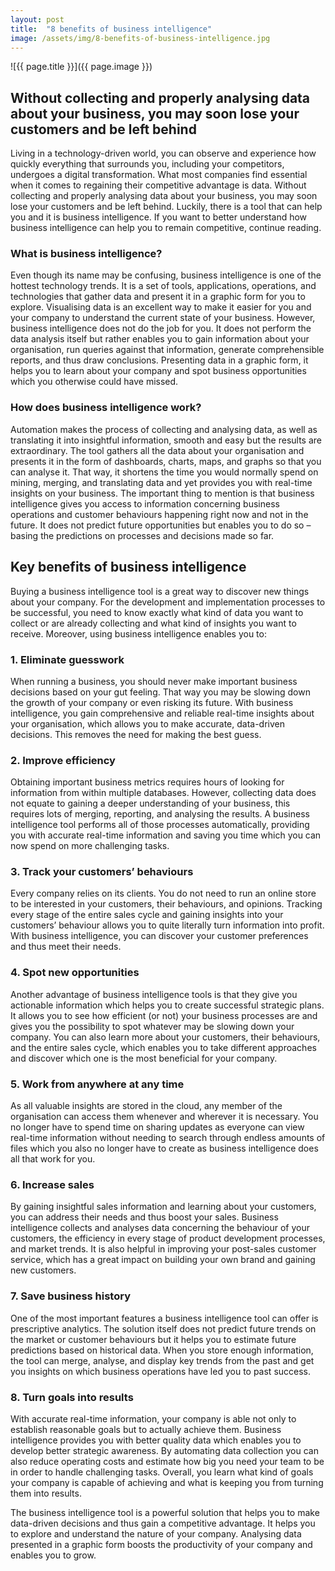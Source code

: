```yaml
---
layout: post
title:  "8 benefits of business intelligence"
image: /assets/img/8-benefits-of-business-intelligence.jpg
---
```


![{{ page.title }}]({{ page.image }})

## Without collecting and properly analysing data about your business, you may soon lose your customers and be left behind
Living in a technology-driven world, you can observe and experience how quickly everything that surrounds you, including your competitors, undergoes a digital transformation. What most companies find essential when it comes to regaining their competitive advantage is data. Without collecting and properly analysing data about your business, you may soon lose your customers and be left behind. Luckily, there is a tool that can help you and it is business intelligence. If you want to better understand how business intelligence can help you to remain competitive, continue reading.


### What is business intelligence?
Even though its name may be confusing, business intelligence is one of the hottest technology trends. It is a set of tools, applications, operations, and technologies that gather data and present it in a graphic form for you to explore. Visualising data is an excellent way to make it easier for you and your company to understand the current state of your business.
However, business intelligence does not do the job for you. It does not perform the data analysis itself but rather enables you to gain information about your organisation, run queries against that information, generate comprehensible reports, and thus draw conclusions. Presenting data in a graphic form, it helps you to learn about your company and spot business opportunities which you otherwise could have missed.


### How does business intelligence work?
Automation makes the process of collecting and analysing data, as well as translating it into insightful information, smooth and easy but the results are extraordinary. The tool gathers all the data about your organisation and presents it in the form of dashboards, charts, maps, and graphs so that you can analyse it. That way, it shortens the time you would normally spend on mining, merging, and translating data and yet provides you with real-time insights on your business.
The important thing to mention is that business intelligence gives you access to information concerning business operations and customer behaviours happening right now and not in the future. It does not predict future opportunities but enables you to do so – basing the predictions on processes and decisions made so far.


## Key benefits of business intelligence
Buying a business intelligence tool is a great way to discover new things about your company. For the development and implementation processes to be successful, you need to know exactly what kind of data you want to collect or are already collecting and what kind of insights you want to receive. Moreover, using business intelligence enables you to:

### 1. Eliminate guesswork

When running a business, you should never make important business decisions based on your gut feeling. That way you may be slowing down the growth of your company or even risking its future. With business intelligence, you gain comprehensive and reliable real-time insights about your organisation, which allows you to make accurate, data-driven decisions. This removes the need for making the best guess.

### 2. Improve efficiency

Obtaining important business metrics requires hours of looking for information from within multiple databases. However, collecting data does not equate to gaining a deeper understanding of your business, this requires lots of merging, reporting, and analysing the results. A business intelligence tool performs all of those processes automatically, providing you with accurate real-time information and saving you time which you can now spend on more challenging tasks.

### 3. Track your customers’ behaviours

Every company relies on its clients. You do not need to run an online store to be interested in your customers, their behaviours, and opinions. Tracking every stage of the entire sales cycle and gaining insights into your customers’ behaviour allows you to quite literally turn information into profit. With business intelligence, you can discover your customer preferences and thus meet their needs.

### 4. Spot new opportunities

Another advantage of business intelligence tools is that they give you actionable information which helps you to create successful strategic plans. It allows you to see how efficient (or not) your business processes are and gives you the possibility to spot whatever may be slowing down your company. You can also learn more about your customers, their behaviours, and the entire sales cycle, which enables you to take different approaches and discover which one is the most beneficial for your company.

### 5. Work from anywhere at any time

As all valuable insights are stored in the cloud, any member of the organisation can access them whenever and wherever it is necessary. You no longer have to spend time on sharing updates as everyone can view real-time information without needing to search through endless amounts of files which you also no longer have to create as business intelligence does all that work for you.

### 6. Increase sales

By gaining insightful sales information and learning about your customers, you can address their needs and thus boost your sales. Business intelligence collects and analyses data concerning the behaviour of your customers, the efficiency in every stage of product development processes, and market trends. It is also helpful in improving your post-sales customer service, which has a great impact on building your own brand and gaining new customers.

### 7. Save business history

One of the most important features a business intelligence tool can offer is prescriptive analytics. The solution itself does not predict future trends on the market or customer behaviours but it helps you to estimate future predictions based on historical data. When you store enough information, the tool can merge, analyse, and display key trends from the past and get you insights on which business operations have led you to past success.

### 8. Turn goals into results

With accurate real-time information, your company is able not only to establish reasonable goals but to actually achieve them. Business intelligence provides you with better quality data which enables you to develop better strategic awareness. By automating data collection you can also reduce operating costs and estimate how big you need your team to be in order to handle challenging tasks. Overall, you learn what kind of goals your company is capable of achieving and what is keeping you from turning them into results.


The business intelligence tool is a powerful solution that helps you to make data-driven decisions and thus gain a competitive advantage. It helps you to explore and understand the nature of your company. Analysing data presented in a graphic form boosts the productivity of your company and enables you to grow.
